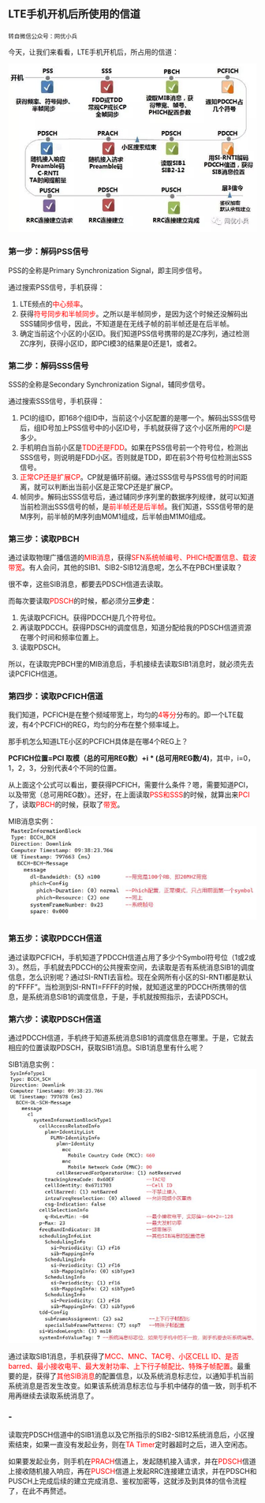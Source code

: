 ## LTE手机开机后所使用的信道

<sub>转自微信公众号：网优小兵</sub>

今天，让我们来看看，LTE手机开机后，所占用的信道：

![lte_ue_boot](img/lte_ue_boot.jpg)

### 第一步：解码PSS信号

PSS的全称是Primary Synchronization Signal，即主同步信号。

通过搜索PSS信号，手机获得：

1. LTE频点的<font color="red">中心频率</font>。
2. 获得<font color="red">符号同步和半帧同步</font>。之所以是半帧同步，是因为这个时候还没解码出SSS辅同步信号，因此，不知道是在无线子帧的前半帧还是在后半帧。
3. 确定当前这个小区的小区ID。我们知道PSS信号携带的是ZC序列，通过检测ZC序列，获得小区ID，即PCI模3的结果是0还是1，或者2。


### 第二步：解码SSS信号

SSS的全称是Secondary Synchronization Signal，辅同步信号。

通过搜索SSS信号，手机获得：

1. PCI的组ID，即168个组ID中，当前这个小区配置的是哪一个。解码出SSS信号后，组ID号加上PSS信号中的小区ID号，手机就获得了这个小区所用的<font color="red">PCI</font>是多少。
2. 手机明白当前小区是<font color="red">TDD还是FDD</font>。如果在PSS信号前一个符号位，检测出SSS信号，则说明是FDD小区。否则就是TDD，即在前3个符号位检测出SSS信号。
3. <font color="red">正常CP还是扩展CP</font>。CP就是循环前缀。通过SSS信号与PSS信号的时间距离，就可以判断出当前小区是正常CP还是扩展CP。
4. 帧同步。解码出SSS信号后，通过辅同步序列里的数据序列规律，就可以知道当前检测出SSS信号的帧，是<font color="red">前半帧还是后半帧</font>。我们知道，SSS信号带的是M序列，前半帧的M序列由M0M1组成，后半帧由M1M0组成。


### 第三步：读取PBCH

通过读取物理广播信道的<font color="red">MIB消息</font>，获得<font color="red">SFN系统帧编号、PHICH配置信息、载波带宽</font>。有人会问，其他的SIB1、SIB2-SIB12消息呢，怎么不在PBCH里读取？

很不幸，这些SIB消息，都要去PDSCH信道去读取。

而每次要读取<font color="red">PDSCH</font>的时候，都必须分**三步走**：

1. 先读取PCFICH。获得PDCCH是几个符号位。
2. 再读取PDCCH。获得PDSCH的调度信息，知道分配给我的PDSCH信道资源在哪个时间和频率位置上。
3. 读取PDSCH。

所以，在读取完PBCH里的MIB消息后，手机接续去读取SIB1消息时，就必须先去读PCFICH信道。

### 第四步：读取PCFICH信道

我们知道，PCFICH是在整个频域带宽上，均匀的<font color="red">4等分</font>分布的。即一个LTE载波，有4个PCFICH的REG，均匀的分布在整个频率域上。

那手机怎么知道LTE小区的PCFICH具体是在哪4个REG上？

**PCFICH位置=PCI 取模（总的可用REG数）+i \* (总可用REG数/4)**，其中，i=0，1，2，3，分别代表4个不同的位置。

从上面这个公式可以看出，要获得PCFICH，需要什么条件？嗯，需要知道PCI，以及带宽（总可用REG数）。还好，在上面读取<font color="red">PSS和SSS</font>的时候，就算出来<font color="red">PCI</font>了，读取<font color="red">PBCH</font>的时候，获取了<font color="red">带宽</font>。

MIB消息实例：![lte_ue_boot_mib_msg](img/lte_ue_boot_mib_msg.jpg)


### 第五步：读取PDCCH信道

通过读取PCFICH，手机知道了PDCCH信道占用了多少个Symbol符号位（1或2或3）。然后，手机就去PDCCH的公共搜索空间，去读取是否有系统消息SIB1的调度信息，怎么识别呢？通过SI-RNTI去盲检。现在全网所有小区的SI-RNTI都是默认的“FFFF”。当检测到SI-RNTI=FFFF的时候，就知道这里的PDCCH所携带的信息，是系统消息SIB1的调度信息，于是，手机就按照指示，去读PDSCH。

### 第六步：读取PDSCH信道

通过PDCCH信道，手机终于知道系统消息SIB1的调度信息在哪里。于是，它就去相应的位置读取PDSCH，获取SIB1消息。SIB1消息里有什么呢？

SIB1消息实例：![lte_ue_boot_sib1_msg](img/lte_ue_boot_sib1_msg.jpg)

通过读取SIB1消息，手机获得了<font color="red">MCC、MNC、TAC号、小区CELL ID、是否barred、最小接收电平、最大发射功率、上下行子帧配比、特殊子帧配置</font>。最重要的是，获得了<font color="red">其他SIB消息</font>的配置信息，以及系统消息标志位，以通知手机当前系统消息是否发生改变。如果该系统消息标志位与手机中储存的值一致，则手机不用再继续去读取系统消息了。

### -

读取完PDSCH信道中的SIB1消息以及它所指示的SIB2-SIB12系统消息后，小区搜索结束，如果一直没有发起业务，则在<font color="red">TA Timer</font>定时器超时之后，进入空闲态。

如果要发起业务，则手机在<font color="red">PRACH</font>信道上，发起随机接入请求，并在<font color="red">PDSCH</font>信道上接收随机接入响应，再在<font color="red">PUSCH</font>信道上发起RRC连接建立请求，并在PDSCH和PUSCH上完成后续的建立完成消息、鉴权加密等，这就涉及到具体的信令流程了，在此不再赘述。